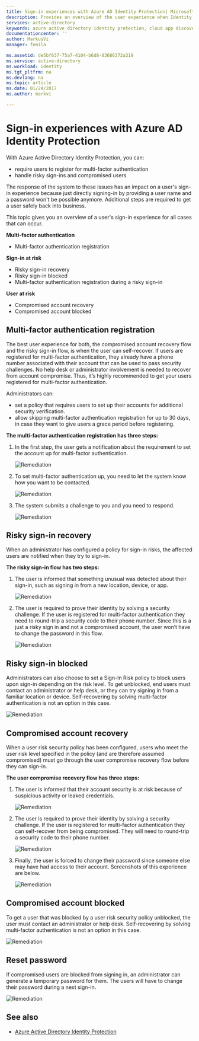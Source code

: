 ```yaml
---
title: Sign-in experiences with Azure AD Identity Protection| Microsoft Docs
description: Provides an overview of the user experience when Identity Protection has mitigated or remediated a user or when multi-factor authentication is required by a policy.
services: active-directory
keywords: azure active directory identity protection, cloud app discovery, managing applications, security, risk, risk level, vulnerability, security policy
documentationcenter: ''
author: MarkusVi
manager: femila

ms.assetid: de5bf637-75a7-4104-b6d8-03686372a319
ms.service: active-directory
ms.workload: identity
ms.tgt_pltfrm: na
ms.devlang: na
ms.topic: article
ms.date: 01/24/2017
ms.author: markvi

---
```

# Sign-in experiences with Azure AD Identity Protection
With Azure Active Directory Identity Protection, you can:

* require users to register for multi-factor authentication
* handle risky sign-ins and compromised users

The response of the system to these issues has an impact on a user's sign-in experience because just directly signing-in by providing a user name and a password won't be possible anymore. Additional steps are required to get a user safely back into business.

This topic gives you an overview of a user's sign-in experience for all cases that can occur.

**Multi-factor authentication**

* Multi-factor authentication registration

**Sign-in at risk**

* Risky sign-in recovery
* Risky sign-in blocked
* Multi-factor authentication registration during a risky sign-in

**User at risk**

* Compromised account recovery
* Compromised account blocked

## Multi-factor authentication registration
The best user experience for both, the compromised account recovery flow and the risky sign-in flow, is when the user can self-recover. If users are registered for multi-factor authentication, they already have a phone number associated with their account that can be used to pass security challenges. No help desk or administrator involvement is needed to recover from account compromise. Thus, it’s highly recommended to get your users registered for multi-factor authentication. 

Administrators can:

* set a policy that requires users to set up their accounts for additional security verification. 
* allow skipping multi-factor authentication registration for up to 30 days, in case they want to give users a grace period before registering.

**The multi-factor authentication registration has three steps:**

1. In the first step, the user gets a notification about the requirement to set the account up for multi-factor authentication. 
   
    ![Remediation](./media/active-directory-identityprotection-flows/140.png "Remediation")
2. To set multi-factor authentication up, you need to let the system know how you want to be contacted.
   
    ![Remediation](./media/active-directory-identityprotection-flows/141.png "Remediation")
3. The system submits a challenge to you and you need to respond.
   
    ![Remediation](./media/active-directory-identityprotection-flows/142.png "Remediation")

## Risky sign-in recovery
When an administrator has configured a policy for sign-in risks, the affected users are notified when they try to sign-in. 

**The risky sign-in flow has two steps:** 

1. The user is informed that something unusual was detected about their sign-in, such as signing in from a new location, device, or app. 
   
    ![Remediation](./media/active-directory-identityprotection-flows/120.png "Remediation")
2. The user is required to prove their identity by solving a security challenge. If the user is registered for multi-factor authentication they need to round-trip a security code to their phone number. Since this is a just a risky sign in and not a compromised account, the user won’t have to change the password in this flow. 
   
    ![Remediation](./media/active-directory-identityprotection-flows/121.png "Remediation")

## Risky sign-in blocked
Administrators can also choose to set a Sign-In Risk policy to block users upon sign-in depending on the risk level. To get unblocked, end users must contact an administrator or help desk, or they can try signing in from a familiar location or device. Self-recovering by solving multi-factor authentication is not an option in this case.

![Remediation](./media/active-directory-identityprotection-flows/200.png "Remediation")

## Compromised account recovery
When a user risk security policy has been configured, users who meet the user risk level specified in the policy (and are therefore assumed compromised) must go through the user compromise recovery flow before they can sign-in. 

**The user compromise recovery flow has three steps:**

1. The user is informed that their account security is at risk because of suspicious activity or leaked credentials.
   
    ![Remediation](./media/active-directory-identityprotection-flows/101.png "Remediation")
2. The user is required to prove their identity by solving a security challenge. If the user is registered for multi-factor authentication they can self-recover from being compromised. They will need to round-trip a security code to their phone number. 
   
   ![Remediation](./media/active-directory-identityprotection-flows/110.png "Remediation")
3. Finally, the user is forced to change their password since someone else may have had access to their account. 
   Screenshots of this experience are below.
   
   ![Remediation](./media/active-directory-identityprotection-flows/111.png "Remediation")

## Compromised account blocked
To get a user that was blocked by a user risk security policy unblocked, the user must contact an administrator or help desk. Self-recovering by solving multi-factor authentication is not an option in this case.

![Remediation](./media/active-directory-identityprotection-flows/104.png "Remediation")

## Reset password
If compromised users are blocked from signing in, an administrator can generate a temporary password for them. The users will have to change their password during a next sign-in.

![Remediation](./media/active-directory-identityprotection-flows/160.png "Remediation")

## See also
* [Azure Active Directory Identity Protection](active-directory-identityprotection.md) 

